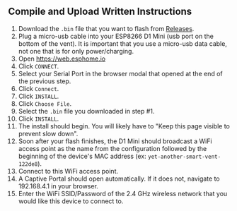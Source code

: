 ## Compile and Upload Written Instructions

1. Download the `.bin` file that you want to flash from [Releases](https://github.com/TonyBrobston/yet-another-smart-vent/releases).
2. Plug a micro-usb cable into your ESP8266 D1 Mini (usb port on the bottom of the vent). It is important that you use a micro-usb data cable, not one that is for only power/charging.
3. Open https://web.esphome.io
4. Click `CONNECT`.
5. Select your Serial Port in the browser modal that opened at the end of the previous step.
6. Click `Connect`.
7. Click `INSTALL`.
8. Click `Choose File`.
9. Select the `.bin` file you downloaded in step #1.
10. Click `INSTALL`.
11. The install should begin. You will likely have to "Keep this page visible to prevent slow down".
12. Soon after your flash finishes, the D1 Mini should broadcast a WiFi access point as the name from the configuration followed by the beginning of the device's MAC address (ex: `yet-another-smart-vent-122de8`).
13. Connect to this WiFi access point.
14. A Captive Portal should open automatically. If it does not, navigate to 192.168.4.1 in your browser.
15. Enter the WiFi SSID/Password of the 2.4 GHz wireless network that you would like this device to connect to. 
